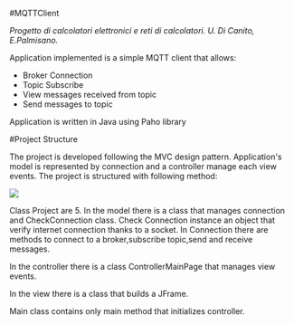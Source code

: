 #MQTTClient

_Progetto di calcolatori elettronici e reti di calcolatori. U. Di Canito, E.Palmisano._

Application implemented is a simple MQTT client that allows:

  - Broker Connection
  - Topic Subscribe
  - View messages received from topic
  - Send messages to topic

Application is written in Java using Paho library  

#Project Structure

The project is developed following the MVC design pattern.
Application's model is represented by connection and a controller manage each view events.
The project is structured with following method:

![](https://s7.postimg.org/lytyhkn2z/cattura1.png)

Class Project are 5.
In the model there is a class that manages connection and CheckConnection class.
Check Connection instance an object that verify internet connection thanks to a socket.
In Connection there are methods to connect to a broker,subscribe topic,send and receive messages.

In the controller there is a class ControllerMainPage that manages view events.

In the view there is a class that builds a JFrame.

Main class contains only main method that initializes controller.




